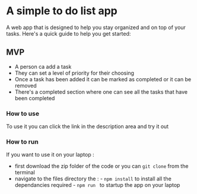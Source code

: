 # A simple to do list app
A web app that is designed to help you stay organized and on top of your tasks. Here's a quick guide to help you get started:
## MVP
- A person ca add a task 
- They can set a level of priority for their choosing 
- Once a task has been added it can be marked as completed or it can be removed 
- There's a completed section where one can see all the tasks that have been completed 

### How to use 
To use it you can click the link in the description area and try it out 

### How to run
If you want to use it on your laptop :
-    first download the zip folder of the code or you can `git clone` from the terminal 
-    navigate to the files directory the :
    - `npm install` to install all the dependancies  required 
    - `npm run ` to startup the app on your laptop 


